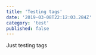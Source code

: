 ```yaml
---
title: 'Testing tags'
date: '2019-03-08T22:12:03.284Z'
category: 'test'
published: false
---
```


Just testing tags

